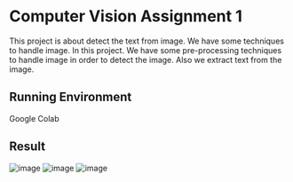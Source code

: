 # Computer Vision Assignment 1
This project is about detect the text from image. We have some techniques to handle image. In this project. We have some pre-processing techniques to handle image in order to detect the image. Also we extract text from the image.

## Running Environment
Google Colab

## Result
![image](https://github.com/user-attachments/assets/9be88cb7-b57f-4c2b-9575-8b581c7fa79e)
![image](https://github.com/user-attachments/assets/e956126e-ef00-4603-b0c6-90847ee347f5)
![image](https://github.com/user-attachments/assets/d4f72d16-5167-4a94-ab1d-210a77087271)
